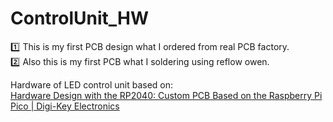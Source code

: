 # ControlUnit_HW

:one: This is my first PCB design what I ordered from real PCB factory.<br>
:two: Also this is my first PCB what I soldering using reflow owen.

Hardware of LED control unit based on:<br>
<a href="https://www.youtube.com/watch?v=kcwvuwetgEQ"
			target="_blank">Hardware Design with the RP2040: Custom PCB Based on the Raspberry Pi Pico | Digi-Key Electronics</a>
